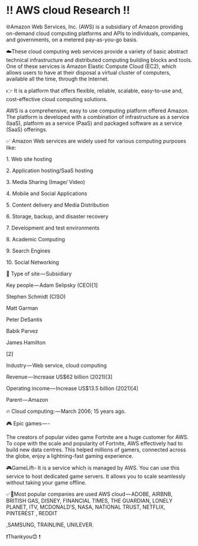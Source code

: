 # ‼️ AWS cloud Research ‼

🌐Amazon Web Services, Inc. (AWS) is a subsidiary of Amazon providing on-demand cloud computing platforms and APIs to individuals, companies, and governments, on a metered pay-as-you-go basis.

☁️These cloud computing web services provide a variety of basic abstract technical infrastructure and distributed computing building blocks and tools. One of these services is Amazon Elastic Compute Cloud (EC2), which allows users to have at their disposal a virtual cluster of computers, available all the time, through the Internet.

👉 It is a platform that offers flexible, reliable, scalable, easy-to-use and, cost-effective cloud computing solutions.

AWS is a comprehensive, easy to use computing platform offered Amazon. The platform is developed with a combination of infrastructure as a service (IaaS), platform as a service (PaaS) and packaged software as a service (SaaS) offerings.

✅ Amazon Web services are widely used for various computing purposes like:

1\. Web site hosting

2\. Application hosting/SaaS hosting

3\. Media Sharing (Image/ Video)

4\. Mobile and Social Applications

5\. Content delivery and Media Distribution

6\. Storage, backup, and disaster recovery

7\. Development and test environments

8\. Academic Computing

9\. Search Engines

10\. Social Networking

🔰 Type of site — Subsidiary

Key people — Adam Selipsky (CEO)\[1\]

Stephen Schmidt (CISO)

Matt Garman

Peter DeSantis

Babik Parvez

James Hamilton

\[2\]

Industry — Web service, cloud computing

Revenue — Increase US$62 billion (2021)\[3\]

Operating income — Increase US$13.5 billion (2021)\[4\]

Parent — Amazon

🔥 Cloud computing: — March 2006; 15 years ago.

🎮 Epic games — -

The creators of popular video game Fortnite are a huge customer for AWS. To cope with the scale and popularity of Fortnite, AWS effectively had to build new data centres. This helped millions of gamers, connected across the globe, enjoy a lightning-fast gaming experience.

🎮GameLift– It is a service which is managed by AWS. You can use this service to host dedicated game servers. It allows you to scale seamlessly without taking your game offline.

✅🔰Most popular companies are used AWS cloud — ADOBE, AIRBNB, BRITISH GAS, DISNEY, FINANCIAL TIMES, THE GUARDIAN, LONELY PLANET, ITV, MCDONALD’S, NASA, NATIONAL TRUST, NETFLIX, PINTEREST , REDDIT

,SAMSUNG, TRAINLINE, UNILEVER.

❗Thankyou😊 ❗